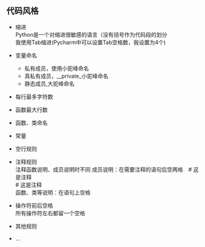 ## 代码风格

- 缩进  
Python是一个对缩进很敏感的语言（没有括号作为代码段的划分  
我使用Tab缩进(Pycharm中可以设置Tab空格数，我设置为4个)
- 变量命名  
  - 私有成员，使用小驼峰命名
  - 真私有成员，__private_小驼峰命名
  - 静态成员,大驼峰命名
- 每行最多字符数
- 函数最大行数
- 函数、类命名
- 常量
- 空行规则
- 注释规则  
注释函数说明、成员说明时不同
成员说明：在需要注释的语句后空两格&ensp;&ensp;\# 这是注释  
\#  这是注释  
函数、类等说明：在语句上空格

- 操作符前后空格  
所有操作符左右都留一个空格
- 其他规则
- ...
